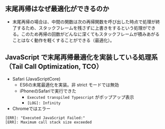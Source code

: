 ## 末尾再帰はなぜ最適化ができるのか
* 末尾再帰の場合は、中間の関数は次の再帰関数を呼び出した時点で処理が終了するため、スタックフレームを残さずに上書きをするという処理ができる。このため再帰の回数がどんなに深くてもスタックフレームが積みあがることはなく動作を軽くすることができる（最適化）。

## JavaScript で末尾再帰最適化を実装している処理系（Tail Call Optimization, TCO）
* Safari (JavaScriptCore)
  * ES6の末尾最適化を実装。非 strict モードでは無効
  * iPhoneのSafariで実行できた
    * `Executed transpiled Typescript` がポップアップ表示
    * `[LOG]: Infinity`
* Chromeではエラー
```
[ERR]: "Executed JavaScript Failed:" 
[ERR]: Maximum call stack size exceeded 
```